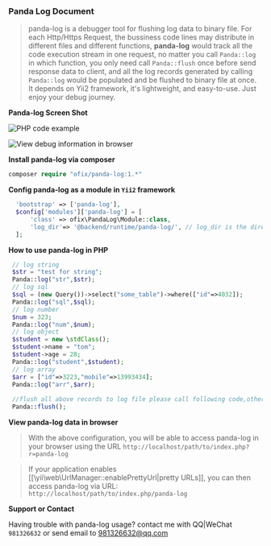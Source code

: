 ### Panda Log Document

> panda-log is a debugger tool for flushing log data to binary file.
 For each Http/Https Request, the bussiness code lines may distribute in different files and different functions,
 **panda-log** would track all the code execution stream in one request, no matter you call `Panda::log` in which function, you only need call `Panda::flush` once before send response data to client, and all the log records generated by calling `Panda::log` would be populated and be flushed to binary file at once.
 It depends on Yii2 framework, it's lightweight, and easy-to-use. Just enjoy your debug journey.

**Panda-log Screen Shot**

![PHP code example](http://github.com/ofix/panda-log/raw/master/assets/panda_log_1.png)

![View debug information in browser](http://github.com/ofix/panda-log/raw/master/assets/panda_log_2.png) 

**Install panda-log via composer**

```php
composer require "ofix/panda-log:1.*"
```
 
**Config panda-log as a module in `Yii2`  framework**
```php 
  'bootstrap' => ['panda-log'],
  $config['modules']['panda-log'] = [
      'class' => ofix\PandaLog\Module::class,
      'log_dir'=> '@backend/runtime/panda-log/', // log_dir is the directory panda-log files located on
  ];
```

**How to use panda-log in PHP**
```php
 // log string
 $str = "test for string";
 Panda::log("str",$str);
 // log sql
 $sql = (new Query())->select("some_table")->where(["id"=>4032]);
 Panda::log("sql",$sql);
 // log number
 $num = 323;
 Panda::log("num",$num);
 // log object
 $student = new \stdClass();
 $student->name = "tom";
 $student->age = 28;
 Panda::log("student",$student);
 // log array
 $arr = ["id"=>3223,"mobile"=>13993434];
 Panda::log("arr",$arr);
 
 //flush all above records to log file please call following code,otherwise it would not save in files.
 Panda::flush();
```

**View panda-log data in browser**
>With the above configuration, you will be able to access panda-log in your browser using
 the URL `http://localhost/path/to/index.php?r=panda-log`

>If your application enables [[\yii\web\UrlManager::enablePrettyUrl|pretty URLs]],
you can then access panda-log via URL: `http://localhost/path/to/index.php/panda-log`


**Support or Contact**

Having trouble with panda-log usage? 
contact me with QQ|WeChat `981326632` or send email to 981326632@qq.com

